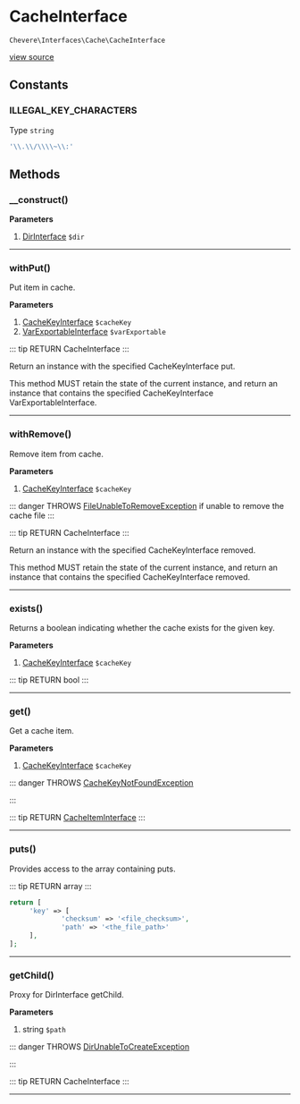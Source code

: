 # CacheInterface

`Chevere\Interfaces\Cache\CacheInterface`

[view source](https://github.com/chevere/chevere/blob/master/interfaces/Cache/CacheInterface.php)

## Constants

### ILLEGAL_KEY_CHARACTERS

Type `string`

```php
'\\.\\/\\\\~\\:'
```

## Methods

### __construct()

**Parameters**

1. [DirInterface](../Filesystem/DirInterface.md) `$dir`

---

### withPut()

Put item in cache.

**Parameters**

1. [CacheKeyInterface](./CacheKeyInterface.md) `$cacheKey`
2. [VarExportableInterface](../VarExportable/VarExportableInterface.md) `$varExportable`

::: tip RETURN
CacheInterface
:::

Return an instance with the specified CacheKeyInterface put.

This method MUST retain the state of the current instance, and return
an instance that contains the specified CacheKeyInterface VarExportableInterface.

---

### withRemove()

Remove item from cache.

**Parameters**

1. [CacheKeyInterface](./CacheKeyInterface.md) `$cacheKey`

::: danger THROWS
[FileUnableToRemoveException](../../Exceptions/Filesystem/FileUnableToRemoveException.md)
 if unable to remove the cache file
:::

::: tip RETURN
CacheInterface
:::

Return an instance with the specified CacheKeyInterface removed.

This method MUST retain the state of the current instance, and return
an instance that contains the specified CacheKeyInterface removed.

---

### exists()

Returns a boolean indicating whether the cache exists for the given key.

**Parameters**

1. [CacheKeyInterface](./CacheKeyInterface.md) `$cacheKey`

::: tip RETURN
bool
:::


---

### get()

Get a cache item.

**Parameters**

1. [CacheKeyInterface](./CacheKeyInterface.md) `$cacheKey`

::: danger THROWS
[CacheKeyNotFoundException](../../Exceptions/Cache/CacheKeyNotFoundException.md)
 
:::

::: tip RETURN
[CacheItemInterface](./CacheItemInterface.md)
:::


---

### puts()

Provides access to the array containing puts.

::: tip RETURN
array
:::

```php
return [
     'key' => [
             'checksum' => '<file_checksum>',
             'path' => '<the_file_path>'
     ],
];
```

---

### getChild()

Proxy for DirInterface getChild.

**Parameters**

1. string `$path`

::: danger THROWS
[DirUnableToCreateException](../../Exceptions/Filesystem/DirUnableToCreateException.md)
 
:::

::: tip RETURN
CacheInterface
:::


---

